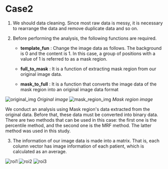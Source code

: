 # Case2

1. We should data cleaning. Since most raw data is messy, it is necessary to rearrange the data and remove duplicate data and so on.

2. Before performing the analysis, the following functions are required.  
    
    +  __template_fun__ : Change the image data as follows. The background is 0 and the content is 1. In this case, a group of positions with a value of 1 is referred to as a mask region.

    +  __full_to_mask__ : It is a function of extracting mask region from our original image data.
    +  __mask_to_full__ : It is a function that converts the image data of the mask region into an original image data format 

![original_img](https://user-images.githubusercontent.com/71793706/211830305-8afcad4a-153a-4534-b1f5-0bfdc5abd0f5.png) *Original image*
![mask_region_img](https://user-images.githubusercontent.com/71793706/211830264-6c85ca5a-e282-4699-b13a-11db173a0255.png)  *Mask region image*

We conduct an analysis using Mask region's data extracted from the original data. Before that, these data must be converted into binary data. There are two methods that can be used in this case: the first one is the percentile method, and the second one is the MRF method. The latter method was used in this study.


3. The information of our image data is made into a matrix. That is, each column vector has image information of each patient, which is calculated as an average.


![roi1](https://user-images.githubusercontent.com/71793706/211837418-2534ef07-2005-4236-87d5-6997d4438284.png)
![roi2](https://user-images.githubusercontent.com/71793706/211837419-90d71410-6fbe-4743-9d62-267c74eae35c.png)
![roi3](https://user-images.githubusercontent.com/71793706/211837420-29811067-548c-4673-bc9a-d58275a2113d.png)
